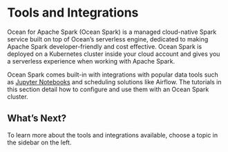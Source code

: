 # Tools and Integrations

Ocean for Apache Spark (Ocean Spark) is a managed cloud-native Spark service built on top of Ocean’s serverless engine, dedicated to making Apache Spark developer-friendly and cost effective. Ocean Spark is deployed on a Kubernetes cluster inside your cloud account and gives you a serverless experience when working with Apache Spark.

Ocean Spark comes built-in with integrations with popular data tools such as [Jupyter Notebooks](ocean-spark/tools-integrations/connect-jupyter-notebooks) and scheduling solutions like Airflow. The tutorials in this section detail how to configure and use them with an Ocean Spark cluster.

## What’s Next?

To learn more about the tools and integrations available, choose a topic in the sidebar on the left.
